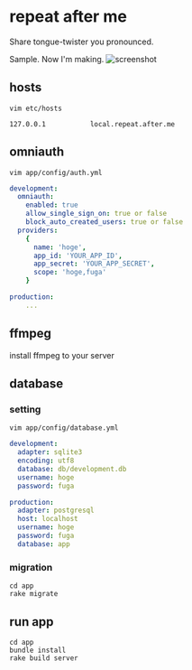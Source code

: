 # repeat after me

Share tongue-twister you pronounced.

Sample. Now I'm making.
![screenshot](https://raw2.github.com/kenzan8000/repeat-after.me/master/resources/screenshot/screenshot.jpg "screenshot")


## hosts
```shell
vim etc/hosts
```
```
127.0.0.1           local.repeat.after.me
```

## omniauth
```shell
vim app/config/auth.yml
```
```yml
development:
  omniauth:
    enabled: true
    allow_single_sign_on: true or false
    block_auto_created_users: true or false
  providers:
    {
      name: 'hoge',
      app_id: 'YOUR_APP_ID',
      app_secret: 'YOUR_APP_SECRET',
      scope: 'hoge,fuga'
    }

production:
    ...
```

## ffmpeg
install ffmpeg to your server  

## database
### setting
```shell
vim app/config/database.yml
```
```yml
development:
  adapter: sqlite3
  encoding: utf8
  database: db/development.db
  username: hoge
  password: fuga

production:
  adapter: postgresql
  host: localhost
  username: hoge
  password: fuga
  database: app
```
### migration
```shell
cd app
rake migrate
```

## run app
```shell
cd app
bundle install
rake build server
```
